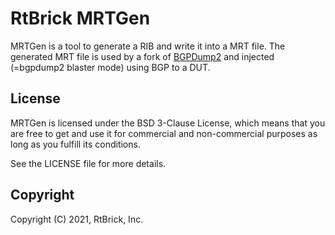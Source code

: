 # RtBrick MRTGen

MRTGen is a tool to generate a RIB and write it into a MRT file.
The generated MRT file is used by a fork of [BGPDump2](https://github.com/rtbrick/bgpdump2)
and injected (=bgpdump2 blaster mode) using BGP to a DUT.

## License

MRTGen is licensed under the BSD 3-Clause License, which means that you are free to get and use it for 
commercial and non-commercial purposes as long as you fulfill its conditions.

See the LICENSE file for more details.

## Copyright

Copyright (C) 2021, RtBrick, Inc.

